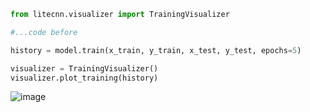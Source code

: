```python
from litecnn.visualizer import TrainingVisualizer

#...code before

history = model.train(x_train, y_train, x_test, y_test, epochs=5)

visualizer = TrainingVisualizer()
visualizer.plot_training(history)
```

![image](https://github.com/user-attachments/assets/6cf34bbf-ded7-44b0-99bb-8446371b27d6)